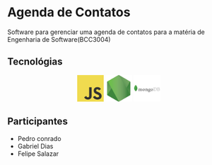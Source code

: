 # Agenda de Contatos 
Software para gerenciar uma agenda de contatos para a matéria de Engenharia de Software(BCC3004)

## Tecnológias 

<p align="center">
   <img src="https://raw.githubusercontent.com/github/explore/main/topics/javascript/javascript.png" alt="JavaScript" width="60" height="60"/> 
   <img src="https://raw.githubusercontent.com/github/explore/main/topics/nodejs/nodejs.png" alt="Node.js" width="60" height="60"/>
   <img src="https://raw.githubusercontent.com/github/explore/main/topics/mongodb/mongodb.png" alt="MongoDB" width="60" height="60"/>
</p>


## Participantes 
- Pedro conrado
- Gabriel Dias
- Felipe Salazar

